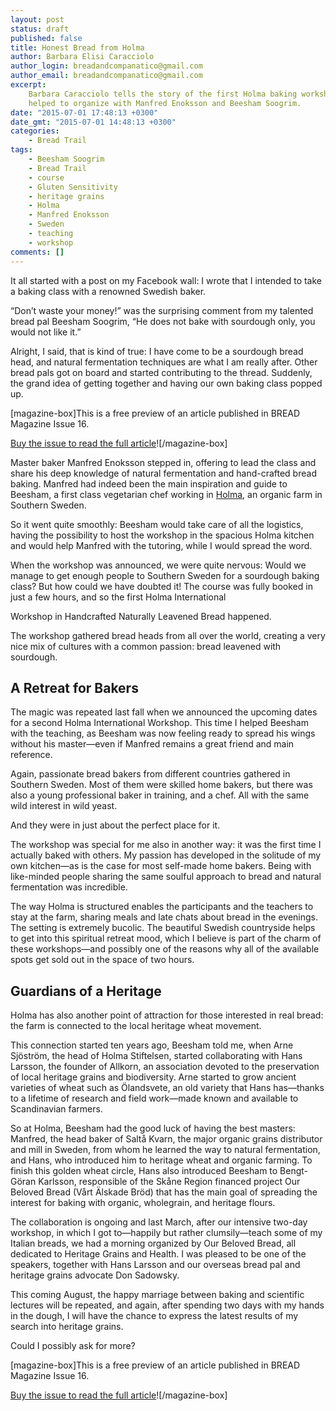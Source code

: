 ```yaml
---
layout: post
status: draft
published: false
title: Honest Bread from Holma
author: Barbara Elisi Caracciolo
author_login: breadandcompanatico@gmail.com
author_email: breadandcompanatico@gmail.com
excerpt:
    Barbara Caracciolo tells the story of the first Holma baking workshop she
    helped to organize with Manfred Enoksson and Beesham Soogrim.
date: "2015-07-01 17:48:13 +0300"
date_gmt: "2015-07-01 14:48:13 +0300"
categories:
    - Bread Trail
tags:
    - Beesham Soogrim
    - Bread Trail
    - course
    - Gluten Sensitivity
    - heritage grains
    - Holma
    - Manfred Enoksson
    - Sweden
    - teaching
    - workshop
comments: []
---
```


It all started with a post on my Facebook wall: I wrote that I intended to take a baking class with a renowned Swedish baker.

“Don’t waste your money!” was the surprising comment from my talented bread pal Beesham Soogrim, “He does not bake with sourdough only, you would not like it.”

Alright, I said, that is kind of true: I have come to be a sourdough bread head, and natural fermentation techniques are what I am really after. Other bread pals got on board and started contributing to the thread. Suddenly, the grand idea of getting together and having our own baking class popped up.

[magazine-box]This is a free preview of an article published in BREAD Magazine Issue 16.

[Buy the issue to read the full article](https://shop.bread-magazine.com/bread-magazine-issue-16)![/magazine-box]

Master baker Manfred Enoksson stepped in, offering to lead the class and share his deep knowledge of natural fermentation and hand-crafted bread baking. Manfred had indeed been the main inspiration and guide to Beesham, a first class vegetarian chef working in [Holma](https://www.facebook.com/pages/Holma-Organic-Bakery/616987831747513), an organic farm in Southern Sweden.

So it went quite smoothly: Beesham would take care of all the logistics, having the possibility to host the workshop in the spacious Holma kitchen and would help Manfred with the tutoring, while I would spread the word.

When the workshop was announced, we were quite nervous: Would we manage to get enough people to Southern Sweden for a sourdough baking class? But how could we have doubted it! The course was fully booked in just a few hours, and so the first Holma International

Workshop in Handcrafted Naturally Leavened Bread happened.

The workshop gathered bread heads from all over the world, creating a very nice mix of cultures with a common passion: bread leavened with sourdough.

## A Retreat for Bakers

The magic was repeated last fall when we announced the upcoming dates for a second Holma International Workshop. This time I helped Beesham with the teaching, as Beesham was now feeling ready to spread his wings without his master—even if Manfred remains a great friend and main reference.

Again, passionate bread bakers from different countries gathered in Southern Sweden. Most of them were skilled home bakers, but there was also a young professional baker in training, and a chef. All with the same wild interest in wild yeast.

And they were in just about the perfect place for it.

The workshop was special for me also in another way: it was the first time I actually baked with others. My passion has developed in the solitude of my own kitchen—as is the case for most self-made home bakers. Being with like-minded people sharing the same soulful approach to bread and natural fermentation was incredible.

The way Holma is structured enables the participants and the teachers to stay at the farm, sharing meals and late chats about bread in the evenings. The setting is extremely bucolic. The beautiful Swedish countryside helps to get into this spiritual retreat mood, which I believe is part of the charm of these workshops—and possibly one of the reasons why all of the available spots get sold out in the space of two hours.

## Guardians of a Heritage

Holma has also another point of attraction for those interested in real bread: the farm is connected to the local heritage wheat movement.

This connection started ten years ago, Beesham told me, when Arne Sjöström, the head of Holma Stiftelsen, started collaborating with Hans Larsson, the founder of Allkorn, an association devoted to the preservation of local heritage grains and biodiversity. Arne started to grow ancient varieties of wheat such as Ölandsvete, an old variety that Hans has—thanks to a lifetime of research and field work—made known and available to Scandinavian farmers.

So at Holma, Beesham had the good luck of having the best masters: Manfred, the head baker of Saltå Kvarn, the major organic grains distributor and mill in Sweden, from whom he learned the way to natural fermentation, and Hans, who introduced him to heritage wheat and organic farming. To finish this golden wheat circle, Hans also introduced Beesham to Bengt-Göran Karlsson, responsible of the Skåne Region financed project Our Beloved Bread (Vårt Älskade Bröd) that has the main goal of spreading the interest for baking with organic, wholegrain, and heritage flours.

The collaboration is ongoing and last March, after our intensive two-day workshop, in which I got to—happily but rather clumsily—teach some of my Italian breads, we had a morning organized by Our Beloved Bread, all dedicated to Heritage Grains and Health. I was pleased to be one of the speakers, together with Hans Larsson and our overseas bread pal and heritage grains advocate Don Sadowsky.

This coming August, the happy marriage between baking and scientific lectures will be repeated, and again, after spending two days with my hands in the dough, I will have the chance to express the latest results of my search into heritage grains.

Could I possibly ask for more?

[magazine-box]This is a free preview of an article published in BREAD Magazine Issue 16.

[Buy the issue to read the full article](https://shop.bread-magazine.com/bread-magazine-issue-16)![/magazine-box]
